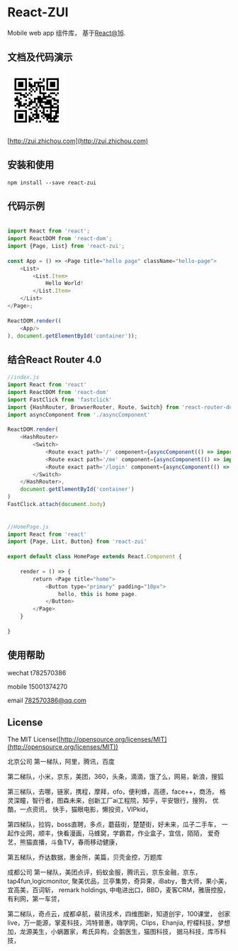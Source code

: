 # React-ZUI

Mobile web app 组件库， 基于[React@16](http://facebook.github.io/react/).
 
## 文档及代码演示

![react-zui](./docs/qrcode.png)

[http://zui.zhichou.com](http://zui.zhichou.com) 

## 安装和使用

``` 
npm install --save react-zui
```  

## 代码示例

```javascript 

import React from 'react';
import ReactDOM from 'react-dom';
import {Page, List} from 'react-zui'; 

const App = () => <Page title="hello page" className="hello-page">
    <List>
        <List.Item>
            Hello World!
        </List.Item>
    </List>
</Page>;

ReactDOM.render((
    <App/>
), document.getElementById('container'));

```

## 结合React Router 4.0

```javascript
//index.js
import React from 'react'
import ReactDOM from 'react-dom'
import FastClick from 'fastclick'
import {HashRouter, BrowserRouter, Route, Switch} from 'react-router-dom' 
import asyncComponent from './asyncComponent'

ReactDOM.render(
    <HashRouter>
        <Switch> 
            <Route exact path='/' component={asyncComponent(() => import('./pages/HomePage'))}/>
            <Route exact path='/me' component={asyncComponent(() => import('./pages/MePage'))}/>
            <Route exact path='/login' component={asyncComponent(() => import('./pages/LoginPage'))}/>
        </Switch>
    </HashRouter>,
    document.getElementById('container')
)
FastClick.attach(document.body)


//HomePage.js 
import React from 'react' 
import {Page, List, Button} from 'react-zui'

export default class HomePage extends React.Component {

    render = () => {
        return <Page title="home">
            <Button type="primary" padding="10px">
                hello, this is home page.
            </Button> 
        </Page>
    }
    
}
```

## 使用帮助

wechat t782570386

mobile 15001374270

email 782570386@qq.com 
 
## License

The MIT License([http://opensource.org/licenses/MIT](http://opensource.org/licenses/MIT))

北京公司
第一梯队，阿里，腾讯，百度 

第二梯队，小米，京东，美团，360，头条，滴滴，饿了么，网易，新浪，搜狐 

第三梯队，去哪，链家，携程，摩拜，ofo，便利蜂，高德，face++，商汤，
格灵深瞳，智行者，图森未来，创新工厂ai工程院，知乎，平安银行，搜狗，
优酷，一点资讯， 快手，猫眼电影，懒投资，VIPkid，

第四梯队，拉钩，boss直聘，多点，蘑菇街，楚楚街，好未来，瓜子二手车，
一起作业网，顺丰，快看漫画，马蜂窝，学霸君，作业盒子，宜信，陌陌，
爱奇艺，熊猫直播，斗鱼TV，春雨移动健康，

第五梯队，乔达数据，惠金所，美篇，贝壳金控，万题库

成都公司
第一梯队，美团点评，蚂蚁金服，腾讯云，京东金融，京东，tap4fun,logicmonitor,
聚美优品，兰亭集势，奇异果，iBaby，鲁大师，果小美，宜高美，百词斩，
remark holdings, 中电进出口，BBD，麦客CRM，雅唐控股，有利网，第一车贷，

第二梯队，奇点云，成都卓航，裴讯技术，四维图新，知道创宇，100课堂，
创家live，万一能源，掌麦科技，鸿特普惠，嗨学网，Clips，Ehanjia, 
柠檬科技，梦想加，龙源美生，小蜗置家，希氏异构，企鹅医生，猫图科技，
据马科技，库币科技，

